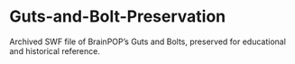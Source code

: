 # Guts-and-Bolt-Preservation
Archived SWF file of BrainPOP’s Guts and Bolts, preserved for educational and historical reference.
